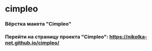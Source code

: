 # cimpleo
### Вёрстка макета "Cimpleo"
### Перейти на страницу проекта "Cimpleo":  https://nikolka-net.github.io/cimpleo/
